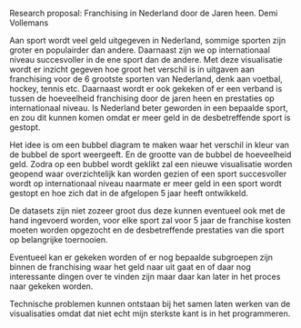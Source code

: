 Research proposal:
 Franchising in Nederland door de Jaren heen.
Demi Vollemans

Aan sport wordt veel geld uitgegeven in Nederland, sommige sporten zijn  groter en populairder dan andere. Daarnaast zijn we op internationaal niveau succesvoller in de ene sport dan de andere. Met deze visualisatie wordt er inzicht gegeven hoe groot het verschil is in uitgaven aan franchising voor de 6 grootste sporten van Nederland, denk aan voetbal, hockey, tennis etc. 
Daarnaast wordt er ook gekeken of er een verband is tussen de hoeveelheid franchising door de jaren heen en prestaties op internationaal niveau. Is Nederland beter geworden in een bepaalde sport, en zou dit kunnen komen omdat er meer geld in de desbetreffende sport is gestopt.

Het idee is om een bubbel diagram te maken waar het verschil in kleur van de bubbel de sport weergeeft. En de grootte van de bubbel de hoeveelheid geld. Zodra op een bubbel wordt geklikt zal een nieuwe visualisatie worden geopend waar overzichtelijk kan worden gezien of een sport succesvoller wordt op internationaal niveau naarmate er meer geld in een sport wordt gestopt en hoe zich dat in de afgelopen 5 jaar heeft ontwikkeld.

De datasets zijn niet zozeer groot dus deze kunnen eventueel ook met de hand ingevoerd worden, voor elke sport zal voor 5 jaar de franchise kosten moeten worden opgezocht en de desbetreffende prestaties van die sport op belangrijke toernooien. 

Eventueel kan er gekeken worden of er nog bepaalde subgroepen zijn binnen de franchising waar het geld naar uit gaat en of daar nog interessante dingen over te vinden zijn maar daar kan later in het proces naar gekeken worden. 

Technische problemen kunnen ontstaan bij het samen laten werken van de visualisaties omdat dat niet echt mijn sterkste kant is in het programmeren. 
